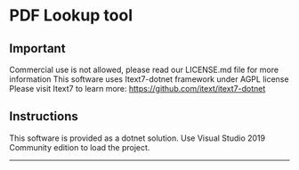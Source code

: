 # PDF Lookup tool

## Important

Commercial use is not allowed, please read our LICENSE.md file for more information
This software uses Itext7-dotnet framework under AGPL license
Please visit Itext7 to learn more: https://github.com/itext/itext7-dotnet

## Instructions

This software is provided as a dotnet solution. Use Visual Studio 2019 Community edition to load the project.

---

<!---
## Importante

Uso comercial no permitido, favor de ver el archivo LICENSE.md para mas informacion
Este software utiliza el framework Itext7-dotnet bajo licencia AGPL
Por favor visite Itext7 para aprender mas.
https://github.com/itext/itext7-dotnet

## Instrucciones

This software is provided as a dotnet solution. Use Visual Studio 2019 Community edition to load the project.
-->